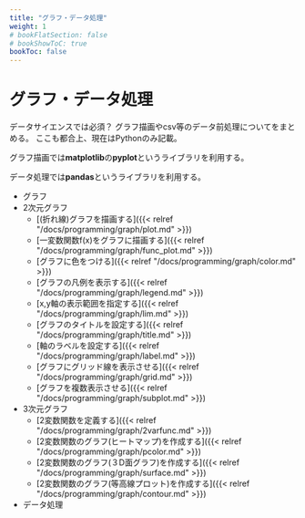 ```yaml
---
title: "グラフ・データ処理"
weight: 1
# bookFlatSection: false
# bookShowToC: true
bookToc: false
---
```


# グラフ・データ処理

データサイエンスでは必須？  グラフ描画やcsv等のデータ前処理についてをまとめる。
ここも都合上、現在はPythonのみ記載。  

グラフ描画では**matplotlib**の**pyplot**というライブラリを利用する。

データ処理では**pandas**というライブラリを利用する。

- グラフ
 - 2次元グラフ
      - [(折れ線)グラフを描画する]({{< relref "/docs/programming/graph/plot.md" >}})
      - [一変数関数f(x)をグラフに描画する]({{< relref "/docs/programming/graph/func_plot.md" >}})
      - [グラフに色をつける]({{< relref "/docs/programming/graph/color.md" >}})
      - [グラフの凡例を表示する]({{< relref "/docs/programming/graph/legend.md" >}})
      - [x,y軸の表示範囲を指定する]({{< relref "/docs/programming/graph/lim.md" >}})
      - [グラフのタイトルを設定する]({{< relref "/docs/programming/graph/title.md" >}})
      - [軸のラベルを設定する]({{< relref "/docs/programming/graph/label.md" >}})
      - [グラフにグリッド線を表示させる]({{< relref "/docs/programming/graph/grid.md" >}})
      - [グラフを複数表示させる]({{< relref "/docs/programming/graph/subplot.md" >}})
 - 3次元グラフ
      - [2変数関数を定義する]({{< relref "/docs/programming/graph/2varfunc.md" >}})
      - [2変数関数のグラフ(ヒートマップ)を作成する]({{< relref "/docs/programming/graph/pcolor.md" >}})
      - [2変数関数のグラフ(３D面グラフ)を作成する]({{< relref "/docs/programming/graph/surface.md" >}})
      - [2変数関数のグラフ(等高線プロット)を作成する]({{< relref "/docs/programming/graph/contour.md" >}})
- データ処理


